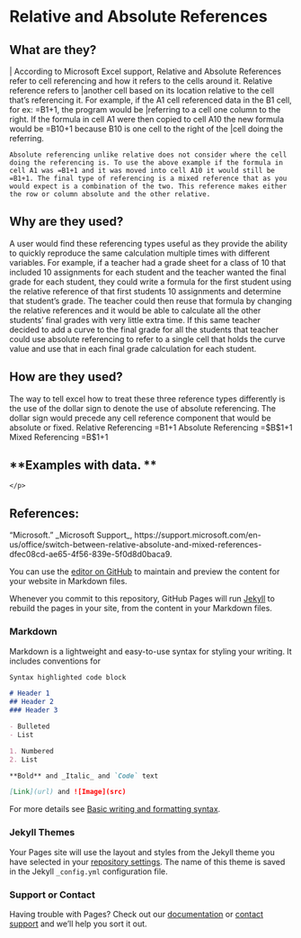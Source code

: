# Relative and Absolute References

## **What are they?**


|	 According to Microsoft Excel support, Relative and Absolute References refer to cell referencing and how it refers to the cells around it. Relative reference refers to |another cell based on its location relative to the cell that’s referencing it. For example, if the A1 cell referenced data in the B1 cell, for ex: =B1+1, the program would be |referring to a cell one column to the right. If the formula in cell A1 were then copied to cell A10 the new formula would be =B10+1 because B10 is one cell to the right of the |cell doing the referring.
  
	Absolute referencing unlike relative does not consider where the cell doing the referencing is. To use the above example if the formula in cell A1 was =B1+1 and it was moved into cell A10 it would still be =B1+1. The final type of referencing is a mixed reference that as you would expect is a combination of the two. This reference makes either the row or column absolute and the other relative. 
 
  
## **Why are they used?**

<p>
	A user would find these referencing types useful as they provide the ability to quickly reproduce the same calculation multiple times with different variables. For example, if a teacher had a grade sheet for a class of 10 that included 10 assignments for each student and the teacher wanted the final grade for each student, they could write a formula for the first student using the relative reference of that first students 10 assignments and determine that student’s grade. The teacher could then reuse that formula by changing the relative references and it would be able to calculate all the other students’ final grades with very little extra time. 
	If this same teacher decided to add a curve to the final grade for all the students that teacher could use absolute referencing to refer to a single cell that holds the curve value and use that in each final grade calculation for each student.
	</p>
	
	
## **How are they used?**

<p>
	The way to tell excel how to treat these three reference types differently is the use of the dollar sign to denote the use of absolute referencing. The dollar sign would precede any cell reference component that would be absolute or fixed.  
	Relative Referencing		=B1+1
	Absolute Referencing		=$B$1+1
	Mixed Referencing		=B$1+1
	</p>
	
## **Examples with data. **

<p>
	
	</p>
	
## **References:**

<p>
	“Microsoft.” _Microsoft Support_, https://support.microsoft.com/en-us/office/switch-between-relative-absolute-and-mixed-references-dfec08cd-ae65-4f56-839e-5f0d8d0baca9. 
	</p>


You can use the [editor on GitHub](https://github.com/ngchampion/AdvancedDataScience/edit/gh-pages/index.md) to maintain and preview the content for your website in Markdown files.

Whenever you commit to this repository, GitHub Pages will run [Jekyll](https://jekyllrb.com/) to rebuild the pages in your site, from the content in your Markdown files.

### Markdown

Markdown is a lightweight and easy-to-use syntax for styling your writing. It includes conventions for

```markdown
Syntax highlighted code block

# Header 1
## Header 2
### Header 3

- Bulleted
- List

1. Numbered
2. List

**Bold** and _Italic_ and `Code` text

[Link](url) and ![Image](src)
```

For more details see [Basic writing and formatting syntax](https://docs.github.com/en/github/writing-on-github/getting-started-with-writing-and-formatting-on-github/basic-writing-and-formatting-syntax).

### Jekyll Themes

Your Pages site will use the layout and styles from the Jekyll theme you have selected in your [repository settings](https://github.com/ngchampion/AdvancedDataScience/settings/pages). The name of this theme is saved in the Jekyll `_config.yml` configuration file.

### Support or Contact

Having trouble with Pages? Check out our [documentation](https://docs.github.com/categories/github-pages-basics/) or [contact support](https://support.github.com/contact) and we’ll help you sort it out.
